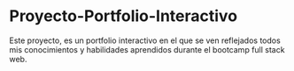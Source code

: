 # Proyecto-Portfolio-Interactivo
Este proyecto, es un portfolio interactivo en el que se ven reflejados todos mis conocimientos y habilidades aprendidos durante el bootcamp full stack web.
